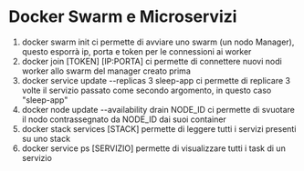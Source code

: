 # Docker Swarm e Microservizi

1. docker swarm init ci permette di avviare uno swarm (un nodo Manager), questo esporrà ip, porta e token per le connessioni ai worker
2. docker join [TOKEN] [IP:PORTA] ci permette di connettere nuovi nodi worker allo swarm del manager creato prima
3. docker service update --replicas 3 sleep-app ci permette di replicare 3 volte il servizio passato come secondo argomento, in questo caso "sleep-app"
4. docker node update --availability drain NODE_ID ci permette di svuotare il nodo contrassegnato da NODE_ID dai suoi container
5. docker stack services [STACK] permette di leggere tutti i servizi presenti su uno stack
6. docker service ps [SERVIZIO] permette di visualizzare tutti i task di un servizio